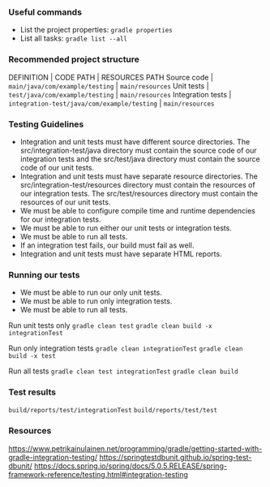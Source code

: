### Useful commands

- List the project properties: `gradle properties`
- List all tasks: `gradle list --all`

### Recommended project structure

DEFINITION | CODE PATH | RESOURCES PATH
Source code | `main/java/com/example/testing` | `main/resources`
Unit tests | `test/java/com/example/testing` | `main/resources`
Integration tests | `integration-test/java/com/example/testing` | `main/resources`

### Testing Guidelines

- Integration and unit tests must have different source directories. The src/integration-test/java directory must contain the source code of our integration tests and the src/test/java directory must contain the source code of our unit tests.
- Integration and unit tests must have separate resource directories. The src/integration-test/resources directory must contain the resources of our integration tests. The src/test/resources directory must contain the resources of our unit tests.
- We must be able to configure compile time and runtime dependencies for our integration tests.
- We must be able to run either our unit tests or integration tests.
- We must be able to run all tests.
- If an integration test fails, our build must fail as well.
- Integration and unit tests must have separate HTML reports.

### Running our tests

- We must be able to run our only unit tests.
- We must be able to run only integration tests.
- We must be able to run all tests.

Run unit tests only
`gradle clean test`
`gradle clean build -x integrationTest`

Run only integration tests
`gradle clean integrationTest`
`gradle clean build -x test`

Run all tests
`gradle clean test integrationTest`
`gradle clean build `

### Test results

`build/reports/test/integrationTest`
`build/reports/test/test`

### Resources

https://www.petrikainulainen.net/programming/gradle/getting-started-with-gradle-integration-testing/
https://springtestdbunit.github.io/spring-test-dbunit/
https://docs.spring.io/spring/docs/5.0.5.RELEASE/spring-framework-reference/testing.html#integration-testing
